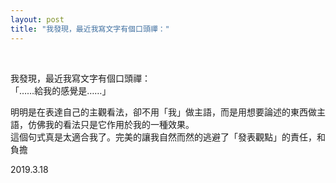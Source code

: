 ```yaml
---
layout: post
title: "我發現，最近我寫文字有個口頭禪："
---
```


  
&nbsp;
&nbsp;


我發現，最近我寫文字有個口頭禪：
<br>「……給我的感覺是……」

明明是在表達自己的主觀看法，卻不用「我」做主語，而是用想要論述的東西做主語，仿佛我的看法只是它作用於我的一種效果。
<br>這個句式真是太適合我了。完美的讓我自然而然的逃避了「發表觀點」的責任，和負擔

2019.3.18